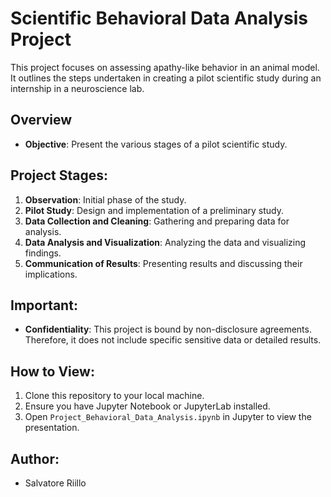 # Scientific Behavioral Data Analysis Project

This project focuses on assessing apathy-like behavior in an animal model. It outlines the steps undertaken in creating a pilot scientific study during an internship in a neuroscience lab.

## Overview
- **Objective**: Present the various stages of a pilot scientific study.

## Project Stages:
1. **Observation**: Initial phase of the study.
2. **Pilot Study**: Design and implementation of a preliminary study.
3. **Data Collection and Cleaning**: Gathering and preparing data for analysis.
4. **Data Analysis and Visualization**: Analyzing the data and visualizing findings.
5. **Communication of Results**: Presenting results and discussing their implications.

## Important:
- **Confidentiality**: This project is bound by non-disclosure agreements. Therefore, it does not include specific sensitive data or detailed results.

## How to View:
1. Clone this repository to your local machine.
2. Ensure you have Jupyter Notebook or JupyterLab installed.
3. Open `Project_Behavioral_Data_Analysis.ipynb` in Jupyter to view the presentation.

## Author:
- Salvatore Riillo